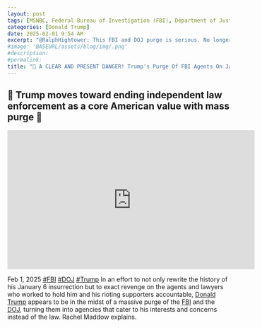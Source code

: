 ```yaml
---
layout: post
tags: [MSNBC, Federal Bureau of Investigation (FBI), Department of Justice (DOJ), law enforcement, White House (WH), president, politics]
categories: [Donald Trump]
date: 2025-02-01 9:54 AM
excerpt: "@RalphHightower: This FBI and DOJ purge is serious. No longer will Federal law enforcement apply laws equally, regardless of political persuasion, in their investigations and prosecutions, but only where it pleases Trump."
#image: 'BASEURL/assets/blog/img/.png'
#description:
#permalink:
title: "🚨 A CLEAR AND PRESENT DANGER! Trump's Purge Of FBI Agents On January 6 Cases Ends Equal and Just Law Enforcement Regardless of Polical Persuasion 🚨"
---
```



## 🚨 Trump moves toward ending independent law enforcement as a core American value with mass purge 🚨

<iframe width="560" height="315" src="https://www.youtube.com/embed/IQ1HWDhLOoQ?si=AsfAso91JaJNxTXy" title="YouTube video player" frameborder="0" allow="accelerometer; autoplay; clipboard-write; encrypted-media; gyroscope; picture-in-picture; web-share" referrerpolicy="strict-origin-when-cross-origin" allowfullscreen></iframe>

Feb 1, 2025  [#FBI](https://www.fbi.gov/) [#DOJ](https://www.justice.gob/) [#Trump](https://www.whitehouse.gov/)
In an effort to not only rewrite the history of his January 6 insurrection but to exact revenge on the agents and lawyers who worked to hold him and his rioting supporters accountable, [Donald Trump](https:www.whitehouse.gov/) appears to be in the midst of a massive purge of the [FBI](https://.www.fbi.gov/) and the [DOJ](https://www.justice.gov/), turning them into agencies that cater to his interests and concerns instead of the law. Rachel Maddow explains.

